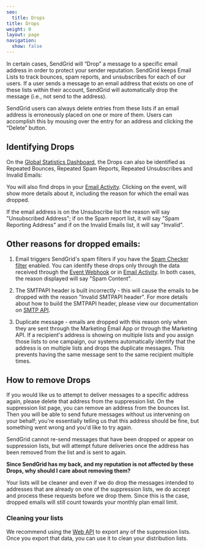 ```yaml
---
seo:
  title: Drops
title: Drops
weight: 0
layout: page
navigation:
  show: false
---
```


In certain cases, SendGrid will “Drop” a message to a specific email address in order to protect your sender reputation. SendGrid keeps Email Lists to track bounces, spam reports, and unsubscribes for each of our users. If a user sends a message to an email address that exists on one of these lists within their account, SendGrid will automatically drop the message (i.e., not send to the address).

<call-out>

SendGrid users can always delete entries from these lists if an email address is erroneously placed on one or more of them. Users can accomplish this by mousing over the entry for an address and clicking the “Delete” button.

</call-out>

## 	Identifying Drops

On the [Global Statistics Dashboard]({{root_url}}/ui/analytics-and-reporting/global/), the Drops can also be identified as Repeated Bounces, Repeated Spam Reports, Repeated Unsubscribes and Invalid Emails:

You will also find drops in your [Email Activity](https://app.sendgrid.com/email_activity). Clicking on the event, will show more details about it, including the reason for which the email was dropped.

<call-out>

If the email address is on the Unsubscribe list the reason will say "Unsubscribed Address"; if on the Spam report list, it will say "Spam Reporting Address" and if on the Invalid Emails list, it will say "Invalid".

</call-out>

## 	Other reasons for dropped emails:

1. Email triggers SendGrid's spam filters if you have the [Spam Checker filter]({{root_url}}/ui/account-and-settings/mail/#spam-checker) enabled. You can identify these drops only through the data received through the [Event Webhook]({{root_url}}/for-developers/tracking-events/event/) or in [Email Activity]({{root_url}}/ui/analytics-and-reporting/email-activity-feed/). In both cases, the reason displayed will say "Spam Content".

2. The SMTPAPI header is built incorrectly - this will cause the emails to be dropped with the reason "Invalid SMTPAPI header". For more details about how to build the SMTPAPI header, please view our documentation on [SMTP API]({{root_url}}/for-developers/sending-email/building-an-x-smtpapi-header/).

3. Duplicate message - emails are dropped with this reason only when they are sent through the Marketing Email App or through the Marketing API. If a recipient's address is showing on multiple lists and you assign those lists to one campaign, our systems automatically identify that the address is on multiple lists and drops the duplicate messages. This prevents having the same message sent to the same recipient multiple times.

## 	How to remove Drops

If you would like us to attempt to deliver messages to a specific address again, please delete that address from the suppression list. On the suppression list page, you can remove an address from the bounces list. Then you will be able to send future messages without us intervening on your behalf; you're essentially telling us that this address should be fine, but something went wrong and you'd like to try again.

<call-out>

SendGrid cannot re-send messages that have been dropped or appear on suppression lists, but will attempt future deliveries once the address has been removed from the list and is sent to again.

</call-out>

**Since SendGrid has my back, and my reputation is not affected by these Drops, why should I care about removing them?**

Your lists will be cleaner and even if we do drop the messages intended to addresses that are already on one of the suppression lists, we do accept and process these requests before we drop them. Since this is the case, dropped emails will still count towards your monthly plan email limit.

 ### 	Cleaning your lists

We recommend using the [Web API]({{root_url}}/api-reference/) to export any of the suppression lists. Once you export that data, you can use it to clean your distribution lists.

